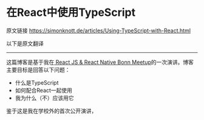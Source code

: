 # 在React中使用TypeScript

原文链接 https://simonknott.de/articles/Using-TypeScript-with-React.html

以下是原文翻译

----

这篇博客是基于我在[ React JS & React Native Bonn Meetup](https://www.meetup.com/React-JS-React-Native-Bonn-Meetup/events/262193621/)的一次演讲。博客主要目标是回答以下问题：

- 什么是TypeScript
- 如何配合React一起使用
- 我为什么（不）应该用它

鉴于这是我在学校外的首次公开演讲，